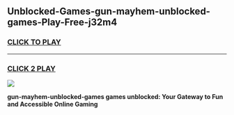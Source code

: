 
## Unblocked-Games-gun-mayhem-unblocked-games-Play-Free-j32m4
<h3>
<a href="https://premium76.site?title=gun-mayhem-unblocked-games&ref=20A">CLICK TO PLAY</a></h3>
<hr>

<h3>
<a href="https://premium76.site?title=gun-mayhem-unblocked-games&ref=20A">CLICK 2 PLAY</a>
  
</h3>

<a href="https://premium76.site?title=gun-mayhem-unblocked-games&ref=20A"><img src="https://clearcache.store/games.png"></a>


**gun-mayhem-unblocked-games games unblocked: Your Gateway to Fun and Accessible Online Gaming**
